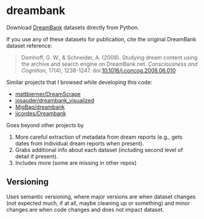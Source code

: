 # dreambank

Download [DreamBank](https://dreambank.net) datasets directly from Python.

If you use any of these datasets for publication, cite the original DreamBank dataset reference:

> Domhoff, G. W., & Schneider, A. (2008). Studying dream content using the archive and search engine on DreamBank.net. _Consciousness and Cognition_, 17(4), 1238-1247. doi:[10.1016/j.concog.2008.06.010](https://doi.org/10.1016/j.concog.2008.06.010)


Similar projects that I browsed while developing this code:

* [mattbierner/DreamScrape](https://github.com/mattbierner/DreamScrape)
* [josauder/dreambank_visualized](https://github.com/josauder/dreambank_visualized)
* [MigBap/dreambank](https://github.com/MigBap/dreambank)
* [jjcordes/Dreambank](https://github.com/jjcordes/Dreambank)

Goes beyond other projects by
1. More careful extraction of metadata from dream reports (e.g., gets dates from individual dream reports when present).
2. Grabs additional info about each dataset (including second level of detail if present).
3. Includes more (some are missing in other repos)


## Versioning

Uses semantic versioning, where major versions are when dataset changes (not expected much, if at all, maybe cleaning up or something) and minor changes are when code changes and does not impact dataset.
